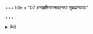 +++
title = "07 अन्वहमितरानावहन्त्या सुब्रह्मण्यायाः"

+++

<details><summary>थिते</summary>

अन्वहमितरानावहन्त्या सुब्रह्मण्यायाः ७
</details>
